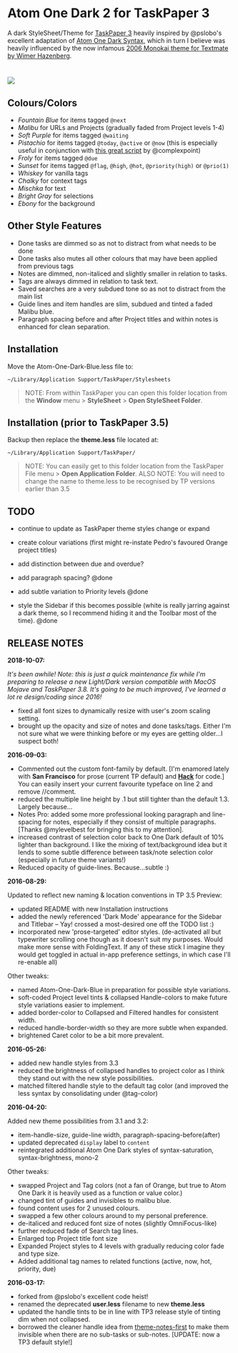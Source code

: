 # Atom One Dark 2 for TaskPaper 3

A dark StyleSheet/Theme for [TaskPaper 3](http://taskpaper.com) heavily inspired by @pslobo's excellent adaptation of [Atom One Dark Syntax](https://github.com/atom/one-dark-syntax), which in turn I believe was heavily influenced by the now infamous [2006 Monokai theme for Textmate by Wimer Hazenberg](http://www.monokai.nl/blog/2006/07/15/textmate-color-theme/).
# 
![](https://raw.githubusercontent.com/jasonshanks/TaskPaper-Atom-One-Dark/master/Preview.png)

## Colours/Colors

- _Fountain Blue_ for items tagged `@next`
- _Malibu_ for URLs and Projects (gradually faded from Project levels 1-4)
- _Soft Purple_ for items tagged `@waiting`
- _Pistachio_ for items tagged `@today`, `@active` or `@now` (this is especially useful in conjunction with [this great script](http://support.hogbaysoftware.com/t/script-displaying-the-active-task-in-the-os-x-menu-bar/1290) by @complexpoint)
- _Froly_ for items tagged `@due`
- _Sunset_ for items tagged `@flag`, `@high`, `@hot`, `@priority(high)` or `@prio(1)`
- _Whiskey_ for vanilla tags
- _Chalky_ for context tags
- _Mischka_ for text
- _Bright Gray_ for selections
- _Ebony_ for the background

## Other Style Features

- Done tasks are dimmed so as not to distract from what needs to be done
- Done tasks also mutes all other colours that may have been applied from previous tags
- Notes are dimmed, non-italiced and slightly smaller in relation to tasks.
- Tags are always dimmed in relation to task text.
- Saved searches are a very subdued tone so as not to distract from the main list
- Guide lines and item handles are slim, subdued and tinted a faded Malibu blue.
- Paragraph spacing before and after Project titles and within notes is enhanced for clean separation.

## Installation

Move the Atom-One-Dark-Blue.less file to:

`~/Library/Application Support/TaskPaper/Stylesheets`

> NOTE: From within TaskPaper you can open this folder location from the **Window** menu > **StyleSheet** > **Open StyleSheet Folder**.

## Installation (prior to TaskPaper 3.5)

Backup then replace the **theme.less** file located at:

`~/Library/Application Support/TaskPaper/`

> NOTE: You can easily get to this folder location from the TaskPaper File menu > **Open Application Folder**. ALSO NOTE: You will need to change the name to theme.less to be recognised by TP versions earlier than 3.5

## TODO

- continue to update as TaskPaper theme styles change or expand
- create colour variations (first might re-instate Pedro's favoured Orange project titles)
- add distinction between due and overdue?

- add paragraph spacing? @done

- add subtle variation to Priority levels @done

- style the Sidebar if this becomes possible (white is really jarring against a dark theme, so I recommend hiding it and the Toolbar most of the time). @done

## RELEASE NOTES

**2018-10-07:**

*It's been awhile! Note: this is just a quick maintenance fix while I'm preparing to release a new Light/Dark version compatible with MacOS Mojave and TaskPaper 3.8. It's going to be much improved, I've learned a lot re design/coding since 2016!*

- fixed all font sizes to dynamically resize with user's zoom scaling setting.
- brought up the opacity and size of notes and done tasks/tags. Either I'm not sure what we were thinking before or my eyes are getting older...I suspect both!

**2016-09-03:**

- Commented out the custom font-family by default. [I'm enamored lately with **San Francisco** for prose (current TP default) and [**Hack**](http://sourcefoundry.org/hack/) for code.] You can easily insert your current favourite typeface on line 2 and remove //comment.
- reduced the multiple line height by .1 but still tighter than the default 1.3\. Largely because...
- Notes Pro: added some more professional looking paragraph and line-spacing for notes, especially if they consist of multiple paragraphs. [Thanks @mylevelbest for bringing this to my attention].
- increased contrast of selection color back to One Dark default of 10% lighter than background. I like the mixing of text/background idea but it lends to some subtle difference between task/note selection color (especially in future theme variants!)
- Reduced opacity of guide-lines. Because...subtle :)

**2016-08-29:**

Updated to reflect new naming & location conventions in TP 3.5 Preview:

- updated README with new Installation instructions
- added the newly referenced 'Dark Mode' appearance for the Sidebar and Titlebar – Yay! crossed a most-desired one off the TODO list :)
- incorporated new 'prose-targeted' editor styles. (de-activated all but typewriter scrolling one though as it doesn't suit my purposes. Would make more sense with FoldingText. If any of these stick I imagine they would get toggled in actual in-app preference settings, in which case I'll re-enable all)

Other tweaks:

- named Atom-One-Dark-Blue in preparation for possible style variations.
- soft-coded Project level tints & collapsed Handle-colors to make future style variations easier to implement.
- added border-color to Collapsed and Filtered handles for consistent width.
- reduced handle-border-width so they are more subtle when expanded.
- brightened Caret color to be a bit more prevalent.

**2016-05-26:**

- added new handle styles from 3.3
- reduced the brightness of collapsed handles to project color as I think they stand out with the new style possibilities.
- matched filtered handle style to the default tag color (and improved the less syntax by consolidating under @tag-color)

**2016-04-20:**

Added new theme possibilities from 3.1 and 3.2:

- item-handle-size, guide-line width, paragraph-spacing-before(after)
- updated deprecated `display` label to `content`
- reintegrated additional Atom One Dark styles of syntax-saturation, syntax-brightness, mono-2

Other tweaks:

- swapped Project and Tag colors (not a fan of Orange, but true to Atom One Dark it is heavily used as a function or value color.)
- changed tint of guides and invisibles to malibu blue.
- found content uses for 2 unused colours.
- swapped a few other colours around to my personal preference.
- de-italiced and reduced font size of notes (slightly OmniFocus-like)
- further reduced fade of Search tag lines.
- Enlarged top Project title font size
- Expanded Project styles to 4 levels with gradually reducing color fade and type size.
- Added additional tag names to related functions (active, now, hot, priority, due)

**2016-03-17:**

- forked from @pslobo's excellent code heist!
- renamed the deprecated **user.less** filename to new **theme.less**
- updated the handle tints to be in line with TP3 release style of tinting dim when not collapsed.
- borrowed the cleaner handle idea from [theme-notes-first](https://github.com/pascallaliberte/theme-notes-first) to make them invisible when there are no sub-tasks or sub-notes. [UPDATE: now a TP3 default style!]
